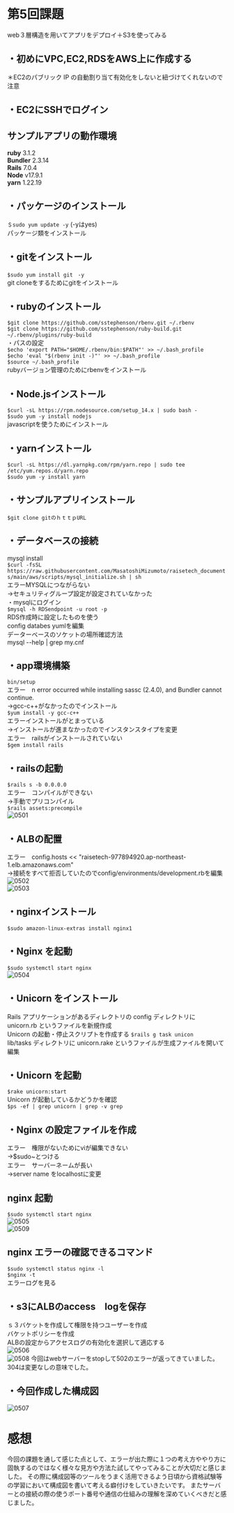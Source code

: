 # 第5回課題
web３層構造を用いてアプリをデプロイ＋S3を使ってみる

## ・初めにVPC,EC2,RDSをAWS上に作成する
＊EC2のパブリック IP の自動割り当て有効化をしないと紐づけてくれないので注意

## ・EC2にSSHでログイン

## サンプルアプリの動作環境
**ruby**
3.1.2<br>
**Bundler**
2.3.14<br>
**Rails**
7.0.4<br>
**Node**
v17.9.1<br>
**yarn**
1.22.19
<br>
## ・パッケージのインストール
`＄sudo yum update -y`
 (-yはyes)<br>
パッケージ類をインストール
<br>
## ・gitをインストール
`$sudo yum install git　-y`<br>
git cloneをするためにgitをインストール
<br>
## ・rubyのインストール
`$git clone https://github.com/sstephenson/rbenv.git ~/.rbenv`<br>
`$git clone https://github.com/sstephenson/ruby-build.git ~/.rbenv/plugins/ruby-build`<br>
・パスの設定<br>
`$echo 'export PATH="$HOME/.rbenv/bin:$PATH"' >> ~/.bash_profile`<br>
`$echo 'eval "$(rbenv init -)"' >> ~/.bash_profile`<br>
`$source ~/.bash_profile`<br>
rubyバージョン管理のためにrbenvをインストール
<br>

## ・Node.jsインストール
`$curl -sL https://rpm.nodesource.com/setup_14.x | sudo bash -`<br>
`$sudo yum -y install nodejs`<br>
javascriptを使うためにインストール
<br>

## ・yarnインストール
`$curl -sL https://dl.yarnpkg.com/rpm/yarn.repo | sudo tee /etc/yum.repos.d/yarn.repo`<br>
`$sudo yum -y install yarn`
<br>
## ・サンプルアプリインストール
`$git clone gitのｈｔｔｐURL`
<br>
## ・データベースの接続
mysql install<br>
`$curl -fsSL https://raw.githubusercontent.com/MasatoshiMizumoto/raisetech_documents/main/aws/scripts/mysql_initialize.sh | sh`<br>
エラーMYSQLにつながらない<br>
→セキュリティグループ設定が設定されていなかった
<br>
・mysqlにログイン<br>
`$mysql -h RDSendpoint -u root -p`<br>
RDS作成時に設定したものを使う<br>
config databes yumlを編集<br>
データーベースのソケットの場所確認方法<br>
mysql --help | grep my.cnf
<br>
## ・app環境構築
`bin/setup`<br>
エラー　n error occurred while installing sassc (2.4.0), and Bundler cannot continue.<br>
→gcc-c++がなかったのでインストール<br>
`$yum install -y gcc-c++`<br>
エラーインストールがとまっている<br>
→インストールが進まなかったのでインスタンスタイプを変更<br>
エラー　railsがインストールされていない<br>
`$gem install rails`<br>
## ・railsの起動<br>
`$rails s -b 0.0.0.0`<br>
エラー　コンパイルができない<br>
→手動でプリコンパイル<br>
`$rails assets:precompile` 
<br>
![0501](images/0501.png)

## ・ALBの配置
エラー　config.hosts << "raisetech-977894920.ap-northeast-1.elb.amazonaws.com"<br>
→接続をすべて拒否していたのでconfig/environments/development.rbを編集
<br>
![0502](images/0502.png)
<br>
![0503](images/0503.png)
<br>
## ・nginxインストール
`$sudo amazon-linux-extras install nginx1`
<br>
## ・Nginx を起動
`$sudo systemctl start nginx`
<br>
![0504](images/0504.png)
<br>
## ・Unicorn をインストール
Rails アプリケーションがあるディレクトリの config ディレクトリに unicorn.rb というファイルを新規作成
<br>
Unicorn の起動・停止スクリプトを作成する
`$rails g task unicon`<br>
lib/tasks ディレクトリに unicorn.rake というファイルが生成ファイルを開いて編集
<br>
## ・Unicorn を起動
`$rake unicorn:start`<br>
Unicorn が起動しているかどうかを確認<br>
`$ps -ef | grep unicorn | grep -v grep`
<br>
## ・Nginx の設定ファイルを作成
エラー　権限がないためにviが編集できない<br>
→$sudo~とつける<br>
エラー　サーバーネームが長い<br>
→server name をlocalhostに変更
<br>
## nginx 起動
`$sudo systemctl start nginx`<br>
![0505](images/0505.png)<br>
![0509](images/0509.png)
<br>
## nginx エラーの確認できるコマンド
`$sudo systemctl status nginx -l`<br>
`$nginx -t`<br>
エラーログを見る
<br>
## ・s3にALBのaccess　logを保存
ｓ３バケットを作成して権限を持つユーザーを作成<br>
バケットポリシーを作成<br>
ALBの設定からアクセスログの有効化を選択して適応する
<br>
![0506](images/0506.png)
<br>
![0508](images/0508.png)
今回はwebサーバーをstopして502のエラーが返ってきていました。<br>
304は変更なしの意味でした。
<br>
## ・今回作成した構成図
![0507](images/0507.png) 
<br>
# 感想
今回の課題を通して感じた点として、エラーが出た際に１つの考え方ややり方に固執するのではなく様々な見方や方法た試してやってみることが大切だと感じました。
その際に構成図等のツールをうまく活用できるよう日頃から資格試験等の学習において構成図を書いて考える癖付けをしていきたいです。
またサーバーとの接続の際の使うポート番号や通信の仕組みの理解を深めていくべきだと感じました。










